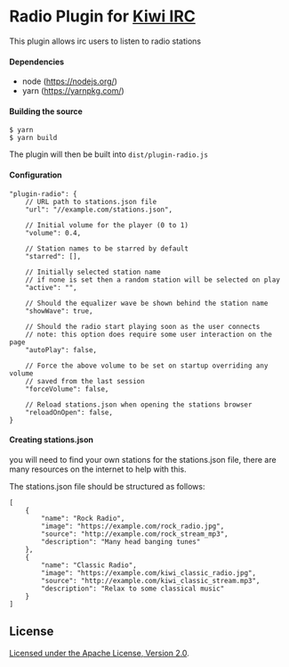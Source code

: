 # Radio Plugin for [Kiwi IRC](https://github.com/kiwiirc/kiwiirc)

This plugin allows irc users to listen to radio stations

#### Dependencies

* node (https://nodejs.org/)
* yarn (https://yarnpkg.com/)

#### Building the source

```console
$ yarn
$ yarn build
```

The plugin will then be built into `dist/plugin-radio.js`

#### Configuration

```json5
"plugin-radio": {
    // URL path to stations.json file
    "url": "//example.com/stations.json",

    // Initial volume for the player (0 to 1)
    "volume": 0.4,

    // Station names to be starred by default
    "starred": [],

    // Initially selected station name
    // if none is set then a random station will be selected on play
    "active": "",

    // Should the equalizer wave be shown behind the station name
    "showWave": true,

    // Should the radio start playing soon as the user connects
    // note: this option does require some user interaction on the page
    "autoPlay": false,

    // Force the above volume to be set on startup overriding any volume
    // saved from the last session
    "forceVolume": false,

    // Reload stations.json when opening the stations browser
    "reloadOnOpen": false,
}
```

#### Creating stations.json

you will need to find your own stations for the stations.json file, there are many resources on the internet to help with this.

The stations.json file should be structured as follows:

```json5
[
    {
        "name": "Rock Radio",
        "image": "https://example.com/rock_radio.jpg",
        "source": "http://example.com/rock_stream_mp3",
        "description": "Many head banging tunes"
    },
    {
        "name": "Classic Radio",
        "image": "https://example.com/kiwi_classic_radio.jpg",
        "source": "http://example.com/kiwi_classic_stream.mp3",
        "description": "Relax to some classical music"
    }
]
```

## License

[Licensed under the Apache License, Version 2.0](LICENSE).
